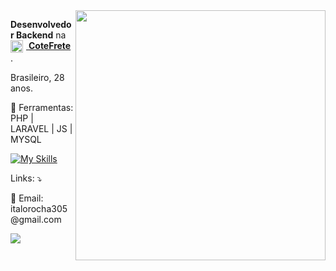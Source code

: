 <img src="https://raw.githubusercontent.com/MicaelliMedeiros/micaellimedeiros/master/image/computer-illustration.png" min-width="400px" max-width="400px" width="400px" align="right">

<p align="left"> 
 <strong>Desenvolvedor Backend</strong> na 
 <a href="https://cotefrete.com.br" target="_blank">
   <img src="https://cotefrete.com.br/assets/img/logo-CF.webp" alt="CoteFrete" width="20" style="vertical-align: middle; margin-right: 5px;" />
   <strong>CoteFrete</strong>
 </a>.<br>
</p>

<p align="left"> 
 Brasileiro, 28 anos. 
</p>

<p align="left">
  🚀  Ferramentas: PHP | LARAVEL | JS | MYSQL 
</p>

[![My Skills](https://skillicons.dev/icons?i=php,laravel,js,jquery,mysql,postgres,postman,bootstrap,cs,git)](https://skillicons.dev)

<p align="left">
  Links: ⤵️
</p>

<p align="left">
  📧 Email: italorocha305@gmail.com   
</p>

<p align="left">
  <a href="https://wa.me/5531975736181" alt="zapzap">
    <img src="https://img.shields.io/badge/-WhatsApp-25d366?style=flat-square&labelColor=25d366&logo=whatsapp&logoColor=white&link=https://wa.me/5531975736181" />
  </a>
</p>
